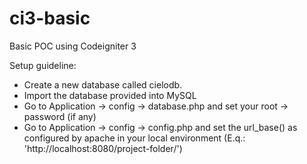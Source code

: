 # ci3-basic
Basic POC using Codeigniter 3

Setup guideline:

- Create a new database called cielodb.
- Import the database provided into MySQL
- Go to Application -> config -> database.php and set your root -> password (if any)
- Go to Application -> config -> config.php and set the url_base() as configured by apache in your local environment (E.q.: 'http://localhost:8080/project-folder/')
